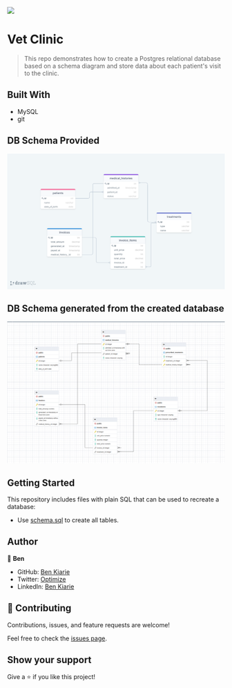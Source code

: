 ![](https://img.shields.io/badge/Microverse-blueviolet)

# Vet Clinic

> This repo demonstrates how to create a Postgres relational database based on a schema diagram  and store data about each patient's visit to the clinic.

## Built With

- MySQL
- git

## DB Schema Provided
<img src="./images/schema.png">

## DB Schema generated from the created database
<img src="./images/schema_new.png">

## Getting Started

This repository includes files with plain SQL that can be used to recreate a database:

- Use [schema.sql](./schema.sql) to create all tables.

## Author

👤 **Ben**

- GitHub: [Ben Kiarie](https://github.com/Benmuiruri)
- Twitter: [Optimize](https://twitter.com/_optimize)
- LinkedIn: [Ben Kiarie](https://www.linkedin.com/in/benjamin-kiarie-180b66149/)

## 🤝 Contributing

Contributions, issues, and feature requests are welcome!

Feel free to check the [issues page](https://github.com/Benmuiruri/human-clinic/issues).

## Show your support

Give a ⭐️ if you like this project!
